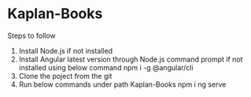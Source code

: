 # Kaplan-Books
Steps to follow
1. Install Node.js if not installed
2. Install Angular latest version through Node.js command prompt if not installed using below command
	npm i -g @angular/cli
3. Clone the poject from the git
4. Run below commands under path Kaplan-Books
	npm i
	ng serve
